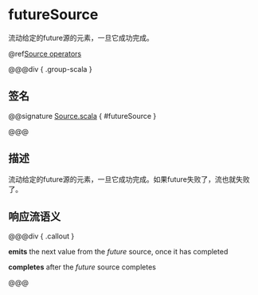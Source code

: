 # futureSource

流动给定的future源的元素，一旦它成功完成。

@ref[Source operators](../index.md#source-operators)

@@@div { .group-scala }

## 签名

@@signature [Source.scala](/akka-stream/src/main/scala/akka/stream/scaladsl/Source.scala) { #futureSource }

@@@

## 描述

流动给定的future源的元素，一旦它成功完成。如果future失败了，流也就失败了。

## 响应流语义

@@@div { .callout }

**emits** the next value from the *future* source, once it has completed

**completes** after the *future* source completes

@@@

